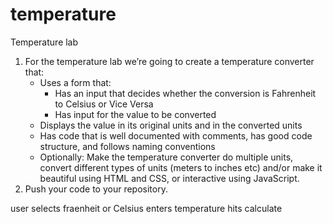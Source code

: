 # temperature
 Temperature lab

1. For the temperature lab we’re going to create a temperature converter that:
    * Uses a form that:
        * Has an input that decides whether the conversion is Fahrenheit to Celsius or Vice Versa
        * Has input for the value to be converted
    * Displays the value in its original units and in the converted units
    * Has code that is well documented with comments, has good code structure, and follows naming conventions
    * Optionally: Make the temperature converter do multiple units, convert different types of units (meters to inches etc) and/or make it beautiful using HTML and CSS, or interactive using JavaScript.
2. Push your code to your repository.



user selects fraenheit or Celsius
enters temperature
hits calculate


